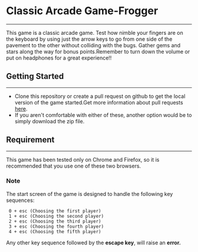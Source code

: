 # Classic Arcade Game-Frogger
---
This game is a classic arcade game. Test how nimble your fingers are on the keyboard by using just the arrow keys to go from one side of the pavement to the other without colliding with the bugs. Gather gems and stars along the way for bonus points.Remember to turn down the volume
or put on headphones for a great experience!!

## Getting Started
---
* Clone this repository or create a pull request on github to get the local version of the game started.Get more information about pull requests [here](https://help.github.com/articles/creating-a-pull-request/).
* If you aren't comfortable with either of these, another option would be to simply download the zip file.

## Requirement
---
This game has been tested only on Chrome and Firefox, so it is recommended that you use one of these two browsers.

### Note
The start screen of the game is designed to handle the following key sequences:
```
 0 + esc (Choosing the first player)
 1 + esc (Choosing the second player)
 2 + esc (Choosing the third player)
 3 + esc (Choosing the fourth player)
 4 + esc (Choosing the fifth player)
```
Any other key sequence followed by the **escape key**, will raise an **error.**
